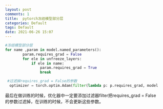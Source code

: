 ```yaml
---
layout: post
comments: 1
title:  pytorch冻结模型部分层
categories: Default
tags: Default
date: 2021-06-26 15:07
---
```






```python
#冻结模型部分层
for name ,param in model.named_parameters():
        param.requires_grad = False
        for ele in unfreeze_layers:
            if ele in name:
                param.requires_grad = True
                break

 #过滤掉requires_grad = False的参数
  optimizer = torch.optim.Adam(filter(lambda p: p.requires_grad, model.parameters()), lr=0.00001)
```

最后在做训练的时候，优化器中一定要添加过滤器filter把requires_grad = False的参数过滤掉，在训练的时候，不会更新这些参数。